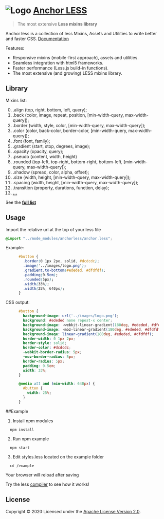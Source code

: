 # ![Logo](http://invader365.github.io/anchorLESS/img/logo-main-small.png) [ Anchor LESS](http://invader365.github.io/anchorLESS)

> The most extensive **Less mixins library**

Anchor less is a collection of less Mixins, Assets and Utilities to write better and faster CSS. [Documentation](http://invader365.github.io/anchorLESS)

Features:

- Responsive mixins (mobile-first approach), assets and utilities.
- Seamless integration with html5 frameworks.
- Faster performance (Less.js build-in functions).
- The most extensive (and growing) LESS mixins library.

## Library

Mixins list:

00. .align (top, right, bottom, left, query);
00. .back (color, image, repeat, position, [min-width-query, max-width-query]);
00. .border (width, style, color, [min-width-query, max-width-query]);
00. .color (color, back-color, border-color, [min-width-query, max-width-query]);
00. .font (font, family);
00. .gradient (start, stop, degrees, image);
00. .opacity (opacity, query);
00. .pseudo (content, width, height)
00. .rounded (top-left, top-right, bottom-right, bottom-left, [min-width-query, max-width-query]);
00. .shadow (spread, color, alpha, offset);
00. .size (width, height, [min-width-query, max-width-query]);
00. .spacing (width, height, [min-width-query, max-width-query]);
00. .transition (property, durations, function, delay);
00. **[...](core/README.md)**

See the **[full list](http://invader365.github.io/anchorLESS/reference.html)**

## Usage
Import the relative url at the top of your less file

```css
@import "../node_modules/anchorless/anchor.less";
```
Example:
```css
      #button {
        .border(0 1px 2px, solid, #dcdcdc);
        .image('../images/logo.png');
        .gradient.to-bottom(#ededed, #dfdfdf);
        .padding(0.5em);
        .rounded(5px);
        .width(33%);
        .width(25%, 640px);
      }
```
CSS output:
```css
      #button {
        background-image: url('../images/logo.png');
        background: #ededed none repeat-x center;
        background-image: -webkit-linear-gradient(180deg, #ededed, #dfdfdf);
        background-image: -moz-linear-gradient(180deg, #ededed, #dfdfdf);
        background-image: linear-gradient(180deg, #ededed, #dfdfdf);
        border-width: 0 1px 2px;
        border-style: solid;
        border-color: #dcdcdc;
        -webkit-border-radius: 5px;
        -moz-border-radius: 5px;
        border-radius: 5px;
        padding: 0.5em;
        width: 33%;
      }

      @media all and (min-width: 640px) {
        #button {
          width: 25%;
        }
      }
```
##Example
1. Install npm modules
```
  npm install
```
2. Run npm example
```
  npm start
```
3. Edit styles.less located on the example folder
```
  cd /example
```
Your browser will reload after saving

Try the less [compiler](http://invader365.github.io/anchorLESS/compiler.html) to see how it works!
## License

Copyright © 2020 Licensed under the [Apache License Version 2.0](LICENSE).
